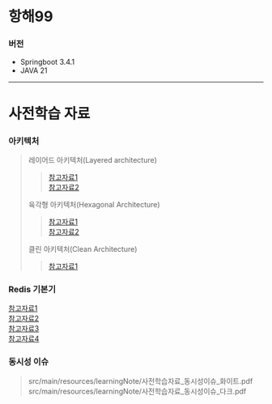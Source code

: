 # 항해99

### 버전
- Springboot 3.4.1
- JAVA 21


----------------------
# 사전학습 자료

### 아키텍처  
> 레이어드 아키텍처(Layered architecture)  
>> [참고자료1](https://martinfowler.com/bliki/PresentationDomainDataLayering.html)  
>> [참고자료2](https://softengbook.org/chapter7#three-tier-architecture)  
> 
> 육각형 아키텍처(Hexagonal Architecture)  
>> [참고자료1](https://medium.com/@hello-every-one/hexagonal-architecture-3729e9a9200b)  
>> [참고자료2](https://softengbook.org/articles/hexagonal-architecture)  
> 
> 클린 아키텍처(Clean Architecture)  
>> [참고자료1](https://blog.cleancoder.com/uncle-bob/2012/08/13/the-clean-architecture.html)
  
### Redis 기본기 
[참고자료1](https://aws.amazon.com/ko/elasticache/what-is-redis/)  
[참고자료2](https://redisson.org/glossary/redis.html)  
[참고자료3](https://redis.io/docs/latest/develop/data-types/)  
[참고자료4](https://www.geeksforgeeks.org/complete-guide-on-redis-data-types-with-commands-and-storage/)  

### 동시성 이슈
> src/main/resources/learningNote/사전학습자료_동시성이슈_화이트.pdf  
> src/main/resources/learningNote/사전학습자료_동시성이슈_다크.pdf  

